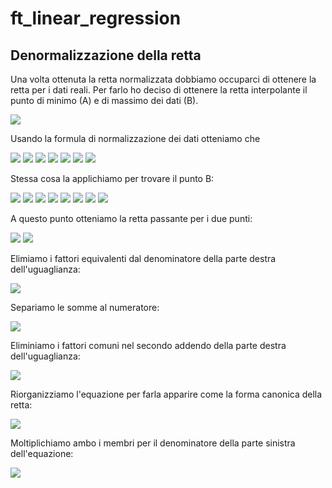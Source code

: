 # ft_linear_regression

## Denormalizzazione della retta

Una volta ottenuta la retta normalizzata dobbiamo occuparci di ottenere la retta per i dati reali. Per farlo ho deciso di ottenere la retta interpolante il punto di minimo (A) e di massimo dei dati (B). 

<img src="https://render.githubusercontent.com/render/math?math=x = min(X)">

Usando la formula di normalizzazione dei dati otteniamo che 

<img src="https://render.githubusercontent.com/render/math?math=\overline{x} = \frac{min(X) - min(X)}{max(X) - min(X)} = 0 ">

<img src="https://render.githubusercontent.com/render/math?math=\overline{y} = \overline{\theta_1}\overline{x} %2B \overline{\theta_0} = \overline{\theta_0} ">

<img src="https://render.githubusercontent.com/render/math?math=\overline{y} = \frac{y - min(Y)}{max(Y) - min(Y)}">

<img src="https://render.githubusercontent.com/render/math?math=\overline{\theta_0} = \frac{y - min(Y)}{max(Y) - min(Y)}">

<img src="https://render.githubusercontent.com/render/math?math=\overline{\theta_0}(max(Y) - min(Y)) = y - min(Y)">

<img src="https://render.githubusercontent.com/render/math?math=y = \overline{\theta_0}(max(Y) - min(Y)) %2B min(Y)">

<img src="https://render.githubusercontent.com/render/math?math=A = (min(X), \overline{\theta_0}(max(Y) - min(Y)) %2B min(Y))">

Stessa cosa la applichiamo per trovare il punto B:

<img src="https://render.githubusercontent.com/render/math?math=x = max(X)">

<img src="https://render.githubusercontent.com/render/math?math=\overline{x} = \frac{max(X) - min(X)}{max(X) - min(X)} = 1 ">

<img src="https://render.githubusercontent.com/render/math?math=\overline{y} = \overline{\theta_1}\overline{x} %2B \overline{\theta_0} = \overline{\theta_1} %2B \overline{\theta_0} ">

<img src="https://render.githubusercontent.com/render/math?math=\overline{y} = \frac{y - min(Y)}{max(Y) - min(Y)}">

<img src="https://render.githubusercontent.com/render/math?math=\overline{\theta_0} %2B \overline{\theta_1} = \frac{y - min(Y)}{max(Y) - min(Y)}">

<img src="https://render.githubusercontent.com/render/math?math=(\overline{\theta_0} %2B \overline{\theta_1})(max(Y) - min(Y)) = y - min(Y)">

<img src="https://render.githubusercontent.com/render/math?math=y = (\overline{\theta_0} %2B \overline{\theta_1})(max(Y) - min(Y)) %2B min(Y)">

<img src="https://render.githubusercontent.com/render/math?math=B = (max(X), (\overline{\theta_0} %2B \overline{\theta_1})(max(Y) - min(Y)) %2B min(Y))">

A questo punto otteniamo la retta passante per i due punti:

<img src="https://render.githubusercontent.com/render/math?math=\frac{x - x_A}{x_B - x_A} = \frac{y - y_A}{y_B - y_A}">

<img src="https://render.githubusercontent.com/render/math?math=\frac{x - min(X)}{max(X) - min(X)} = \frac{y - \overline{\theta_0}(max(Y) - min(Y)) %2B min(Y)}{(\overline{\theta_0} %2B \overline{\theta_1})(max(Y) - min(Y)) %2B min(Y) - \overline{\theta_0}(max(Y) - min(Y)) - min(Y)}"> 

Elimiamo i fattori equivalenti dal denominatore della parte destra dell'uguaglianza: 

<img src="https://render.githubusercontent.com/render/math?math=\frac{x - min(X)}{max(X) - min(X)} = \frac{y - \overline{\theta_0}(max(Y) - min(Y)) %2B min(Y)}{\overline{\theta_1}(max(Y) - min(Y))}">

Separiamo le somme al numeratore:

<img src="https://render.githubusercontent.com/render/math?math=\frac{x}{max(X) - min(X)} - \frac{min(X)}{max(X) - min(X)} = \frac{y}{\overline{\theta_1}(max(Y) - min(Y))} - \frac{\overline{\theta_0}(max(Y) - min(Y))}{\overline{\theta_1}(max(Y) - min(Y))} %2B \frac{min(Y)}{\overline{\theta_1}(max(Y) - min(Y))}">

Eliminiamo i fattori comuni nel secondo addendo della parte destra dell'uguaglianza: 

<img src="https://render.githubusercontent.com/render/math?math=\frac{x}{max(X) - min(X)} - \frac{min(X)}{max(X) - min(X)} = \frac{y}{\overline{\theta_1}(max(Y) - min(Y))} - \frac{\overline{\theta_0}}{\overline{\theta_1}} %2B \frac{min(Y)}{\overline{\theta_1}(max(Y) - min(Y))}">

Riorganizziamo l'equazione per farla apparire come la forma canonica della retta:

<img src="https://render.githubusercontent.com/render/math?math=\frac{y}{\overline{\theta_1}(max(Y) - min(Y))} = \frac{x}{max(X) - min(X)} - \frac{min(X)}{max(X) - min(X)} %2B \frac{\overline{\theta_0}}{\overline{\theta_1}} - \frac{min(Y)}{\overline{\theta_1}(max(Y) - min(Y))}">

Moltiplichiamo ambo i membri per il denominatore della parte sinistra dell'equazione:

<img src="https://render.githubusercontent.com/render/math?math=y = \frac{x\overline{\theta_1}(max(Y) - min(Y))}{max(X) - min(X)} - \frac{min(X)\overline{\theta_1}(max(Y) - min(Y))}{max(X) - min(X)} %2B \frac{\overline{\theta_0}\overline{\theta_1}(max(Y) - min(Y))}{\overline{\theta_1}} - \frac{min(Y)\overline{\theta_1}(max(Y) - min(Y))}{\overline{\theta_1}(max(Y) - min(Y))}">
